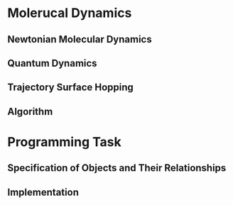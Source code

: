 # Molerucal Dynamics

## Newtonian Molecular Dynamics

## Quantum Dynamics

## Trajectory Surface Hopping

## Algorithm

# Programming Task

## Specification of Objects and Their Relationships

## Implementation
